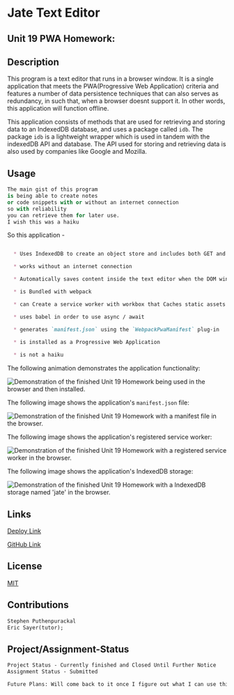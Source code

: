 # **Jate Text Editor**
## Unit 19 PWA Homework:

## Description

This program is a text editor that runs in a browser window. It is a single application that meets the PWA(Progressive Web Application) criteria and features a number of data persistence techniques that can also serves as redundancy, in such that, when a browser doesnt support it. In other words, this application will function offline.

This application consists of methods that are used for retrieving and storing data to an IndexedDB database, and uses a package called `idb`. The package `idb` is a lightweight wrapper which is used in tandem with the indexedDB API and database. The API used for storing and retrieving data is also used by companies like Google and Mozilla.



## Usage

```python
The main gist of this program
is being able to create notes 
or code snippets with or without an internet connection
so with reliability
you can retrieve them for later use.
I wish this was a haiku
```

So this application - 

```md

  * Uses IndexedDB to create an object store and includes both GET and PUT methods

  * works without an internet connection

  * Automatically saves content inside the text editor when the DOM window is unfocused

  * is Bundled with webpack

  * can Create a service worker with workbox that Caches static assets

  * uses babel in order to use async / await

  * generates `manifest.json` using the `WebpackPwaManifest` plug-in

  * is installed as a Progressive Web Application
  
  * is not a haiku

```

The following animation demonstrates the application functionality:

![Demonstration of the finished Unit 19 Homework being used in the browser and then installed.](./Assets/00-demo.gif)

The following image shows the application's `manifest.json` file:

![Demonstration of the finished Unit 19 Homework with a manifest file in the browser.](./Assets/01-manifest.png)

The following image shows the application's registered service worker:

![Demonstration of the finished Unit 19 Homework with a registered service worker in the browser.](./Assets/02-service-worker.png)

The following image shows the application's IndexedDB storage:

![Demonstration of the finished Unit 19 Homework with a IndexedDB storage named 'jate' in the browser.](./Assets/03-idb-storage.png)


## Links

[Deploy Link](https://text-jeditor.herokuapp.com/)

[GitHub Link](https://github.com/datfoosteve/textEditor)

## License

[MIT](https://choosealicense.com/licenses/mit/)

## Contributions
```md
Stephen Puthenpurackal
Eric Sayer(tutor);
```
## Project/Assignment-Status
```md
Project Status - Currently finished and Closed Until Further Notice
Assignment Status - Submitted

Future Plans: Will come back to it once I figure out what I can use this for.
```
